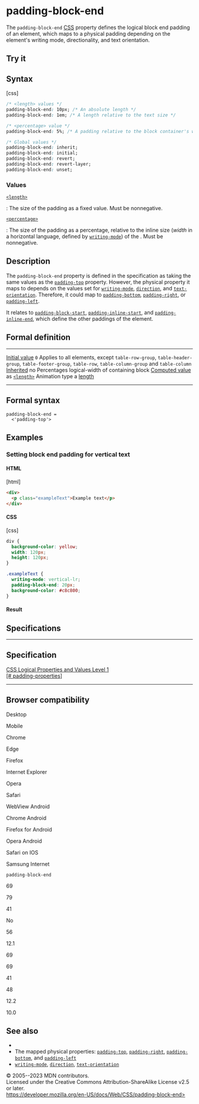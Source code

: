 padding-block-end
=================

The `padding-block-end`
[CSS](https://developer.mozilla.org/en-US/docs/Web/CSS) property defines
the logical block end padding of an element, which maps to a physical
padding depending on the element\'s writing mode, directionality, and
text orientation.

Try it
------

Syntax
------

[css]

```css
/* <length> values */
padding-block-end: 10px; /* An absolute length */
padding-block-end: 1em; /* A length relative to the text size */

/* <percentage> value */
padding-block-end: 5%; /* A padding relative to the block container's width */

/* Global values */
padding-block-end: inherit;
padding-block-end: initial;
padding-block-end: revert;
padding-block-end: revert-layer;
padding-block-end: unset;
```

### Values

[`<length>`](length.md)

:   The size of the padding as a fixed value. Must be nonnegative.

[`<percentage>`](percentage.md)

:   The size of the padding as a percentage, relative to the inline size
    (*width* in a horizontal language, defined by
    [`writing-mode`](writing-mode.md)) of the [](containing_block.md). Must be nonnegative.

Description
-----------

The `padding-block-end` property is defined in the specification as
taking the same values as the [`padding-top`](padding-top.md) property.
However, the physical property it maps to depends on the values set for
[`writing-mode`](writing-mode.md), [`direction`](direction.md), and
[`text-orientation`](text-orientation.md). Therefore, it could map to
[`padding-bottom`](padding-bottom.md), [`padding-right`](padding-right.md), or
[`padding-left`](padding-left.md).

It relates to [`padding-block-start`](padding-block-start.md),
[`padding-inline-start`](padding-inline-start.md), and
[`padding-inline-end`](padding-inline-end.md), which define the other
paddings of the element.

Formal definition
-----------------

  ---------------------------------- ------------------------------------------------------------------------------------------------------------------------------------------
  [Initial value](initial_value.md)     `0`
  Applies to                         all elements, except `table-row-group`, `table-header-group`, `table-footer-group`, `table-row`, `table-column-group` and `table-column`
  [Inherited](inheritance.md)           no
  Percentages                        logical-width of containing block
  [Computed value](computed_value.md)   as [`<length>`](length.md)
  Animation type                     a [length](length.md#interpolation)
  ---------------------------------- ------------------------------------------------------------------------------------------------------------------------------------------

Formal syntax
-------------

```
padding-block-end = 
  <'padding-top'>  
```

Examples
--------

### Setting block end padding for vertical text

#### HTML

[html]

```html
<div>
  <p class="exampleText">Example text</p>
</div>
```

#### CSS

[css]

```css
div {
  background-color: yellow;
  width: 120px;
  height: 120px;
}

.exampleText {
  writing-mode: vertical-lr;
  padding-block-end: 20px;
  background-color: #c8c800;
}
```

#### Result

Specifications
--------------

  ----------------------------------------------------------------------------------------

Specification
  ----------------------------------------------------------------------------------------

  [CSS Logical Properties and Values Level 1\
  [\#
  padding-properties]](https://drafts.csswg.org/css-logical/#padding-properties)

  ----------------------------------------------------------------------------------------

Browser compatibility
---------------------

Desktop

Mobile

Chrome

Edge

Firefox

Internet Explorer

Opera

Safari

WebView Android

Chrome Android

Firefox for Android

Opera Android

Safari on IOS

Samsung Internet

`padding-block-end`

69

79

41

No

56

12.1

69

69

41

48

12.2

10.0

See also
--------

- [](css_logical_properties_and_values.md)
- The mapped physical properties: [`padding-top`](padding-top.md),
    [`padding-right`](padding-right.md),
    [`padding-bottom`](padding-bottom.md), and
    [`padding-left`](padding-left.md)
- [`writing-mode`](writing-mode.md), [`direction`](direction.md),
    [`text-orientation`](text-orientation.md)

© 2005--2023 MDN contributors.\
Licensed under the Creative Commons Attribution-ShareAlike License v2.5
or later.\
https://developer.mozilla.org/en-US/docs/Web/CSS/padding-block-end>
